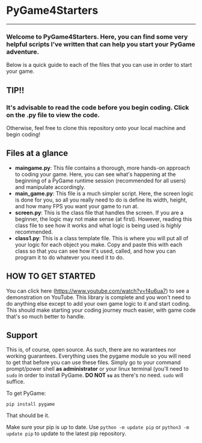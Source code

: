 # PyGame4Starters
---

### Welcome to PyGame4Starters. Here, you can find some very helpful scripts I've written that can help you start your PyGame adventure.
Below is a quick guide to each of the files that you can use in order to start your game.

## TIP!!
### It's advisable to read the code before you begin coding. Click on the .py file to view the code.
Otherwise, feel free to clone this repository onto your local machine and begin coding!

## Files at a glance

- **maingame.py**: This file contains a thorough, more hands-on approach to coding your game. Here, you can see what's happening at the beginning of a PyGame runtime session (recommended for all users) and manipulate accordingly.
- **main_game.py**: This file is a much simpler script. Here, the screen logic is done for you, so all you really need to do is define its width, height, and how many FPS you want your game to run at.
- **screen.py**: This is the class file that handles the screen. If you are a beginner, the logic may not make sense (at first). However, reading this class file to see how it works and what logic is being used is *highly* recommended.
- **class1.py**: This is a class template file. This is where you will put all of your logic for each object you make. Copy and paste this with each class so that you can see how it's used, called, and how you can program it to do whatever you need it to do.


## HOW TO GET STARTED
You can click here (https://www.youtube.com/watch?v=f4u6ua7) to see a demonstration on YouTube</a>. This library is complete and you won't need to do anything else except to add your own game logic to it and start coding. This should make starting your coding journey much easier, with game code that's so much better to handle.

## Support
This is, of course, open source. As such, there are no warantees nor working guarantees. Everything uses the pygame module so you will need to get that before you can use these files. Simply go to your command prompt/power shell **as administrator** or your linux terminal (you'll need to `sudo` in order to install PyGame. **DO NOT `su`** as there's no need. `sudo` will suffice.

To get PyGame:

`
pip install pygame
`

That should be it. 

Make sure your pip is up to date. Use `python -m update pip` or `python3 -m update pip` to update to the latest pip repository.

